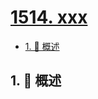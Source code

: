 # [1514. xxx](https://github.com/Tdahuyou/TNotes.leetcode/tree/main/notes/1514.%20xxx)

<!-- region:toc -->

- [1. 📝 概述](#1--概述)

<!-- endregion:toc -->

## 1. 📝 概述

